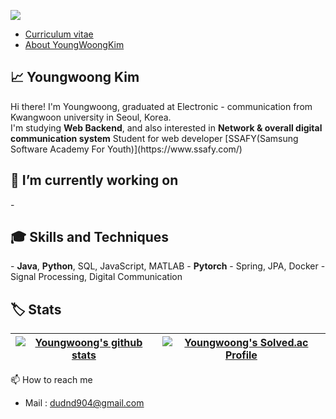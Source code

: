 <a href="https://hits.seeyoufarm.com"><img src="https://hits.seeyoufarm.com/api/count/incr/badge.svg?url=https%3A%2F%2Fgithub.com%2FYoungWoongKim9644&count_bg=%2379C83D&title_bg=%236E1F1F&icon=riotgames.svg&icon_color=%23E7E7E7&title=who+clicked+Youngwoong%3F&edge_flat=false"/></a>


- [Curriculum vitae](/youngwoongkim.pdf)
- [About YoungWoongKim](https://www.notion.so/About-h2r0-232409861a6e4794abed9680265999c1)


<h2>📈 Youngwoong Kim </h2>
 Hi there! I'm Youngwoong, graduated at Electronic - communication from Kwangwoon university in Seoul, Korea.<br>
 I'm studying <b>Web Backend</b>, and also interested in <b>Network & overall digital communication system</b>
 Student for web developer [SSAFY(Samsung Software Academy For Youth)](https://www.ssafy.com/)

<h2>💪 I’m currently working on</h2>
- 


<h2>🎓 Skills and Techniques</h2>
- <b>Java</b>, <b>Python</b>, SQL, JavaScript, MATLAB
- <b>Pytorch</b>
- Spring, JPA, Docker
- Signal Processing, Digital Communication

<h2>🏷️ Stats</h2>

| <a href="https://github.com/YoungWoongKim9644"><img align="center" src="https://github-readme-stats.vercel.app/api?username=YoungWoongKim9644&show_icons=true&theme=cobalt" alt="Youngwoong's github stats" /></a> | <a href="https://solved.ac/duddnd904"><img align="center" src="http://mazassumnida.wtf/api/v2/generate_badge?boj=duddnd904" alt="Youngwoong's Solved.ac Profile" /></a> | 
| ------------- | ------------- |

📫 How to reach me
- Mail : <dudnd904@gmail.com>


  
 
<!--

Here are some ideas to get you started:

- 🔭 I’m currently working on ...
- 🌱 I’m currently learning ...
- 👯 I’m looking to collaborate on ...
- 🤔 I’m looking for help with ...
- 💬 Ask me about ...
- 📫 How to reach me: ...
- 😄 Pronouns: ...
- ⚡ Fun fact: ...
-->
